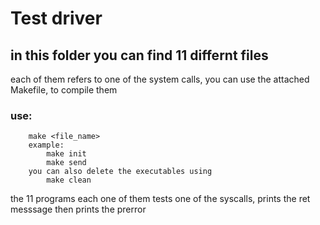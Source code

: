 # Test driver

## in this folder you can find 11 differnt files 
each of them refers to one of the system calls, you can use the attached Makefile, to compile them

### use:
		make <file_name>
		example:
			make init
			make send
		you can also delete the executables using
			make clean

the 11 programs each one of them tests one of the syscalls, prints the ret messsage then prints the prerror
